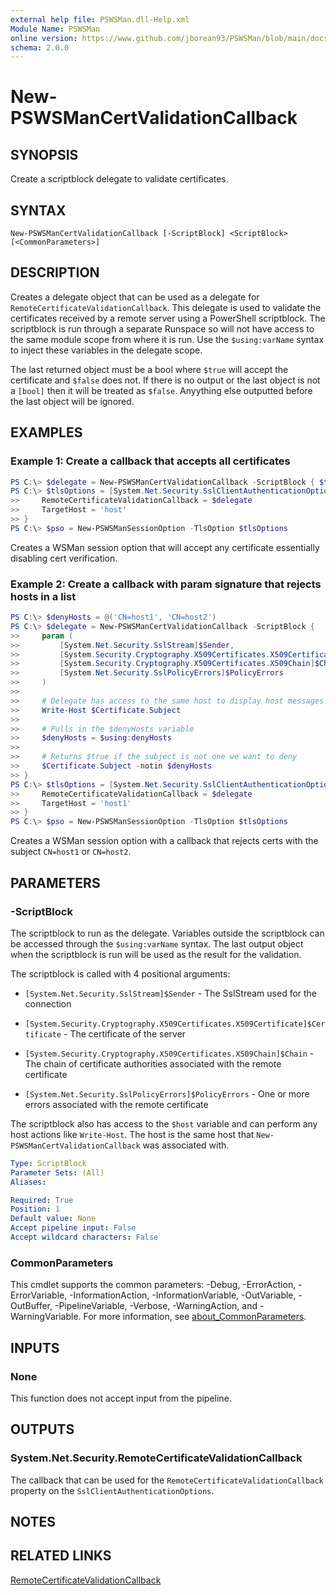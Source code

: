 ```yaml
---
external help file: PSWSMan.dll-Help.xml
Module Name: PSWSMan
online version: https://www.github.com/jborean93/PSWSMan/blob/main/docs/en-US/New-PSWSManCertValidationCallback.md
schema: 2.0.0
---
```


# New-PSWSManCertValidationCallback

## SYNOPSIS
Create a scriptblock delegate to validate certificates.

## SYNTAX

```
New-PSWSManCertValidationCallback [-ScriptBlock] <ScriptBlock> [<CommonParameters>]
```

## DESCRIPTION
Creates a delegate object that can be used as a delegate for `RemoteCertificateValidationCallback`.
This delegate is used to validate the certificates received by a remote server using a PowerShell scriptblock.
The scriptblock is run through a separate Runspace so will not have access to the same module scope from where it is run.
Use the `$using:varName` syntax to inject these variables in the delegate scope.

The last returned object must be a bool where `$true` will accept the certificate and `$false` does not.
If there is no output or the last object is not a `[bool]` then it will be treated as `$false`.
Anyything else outputted before the last object will be ignored.

## EXAMPLES

### Example 1: Create a callback that accepts all certificates
```powershell
PS C:\> $delegate = New-PSWSManCertValidationCallback -ScriptBlock { $true }
PS C:\> $tlsOptions = [System.Net.Security.SslClientAuthenticationOptions]@{
>>     RemoteCertificateValidationCallback = $delegate
>>     TargetHost = 'host'
>> }
PS C:\> $pso = New-PSWSManSessionOption -TlsOption $tlsOptions
```

Creates a WSMan session option that will accept any certificate essentially disabling cert verification.

### Example 2: Create a callback with param signature that rejects hosts in a list
```powershell
PS C:\> $denyHosts = @('CN=host1', 'CN=host2')
PS C:\> $delegate = New-PSWSManCertValidationCallback -ScriptBlock {
>>     param (
>>         [System.Net.Security.SslStream]$Sender,
>>         [System.Security.Cryptography.X509Certificates.X509Certificate]$Certificate,
>>         [System.Security.Cryptography.X509Certificates.X509Chain]$Chain,
>>         [System.Net.Security.SslPolicyErrors]$PolicyErrors
>>     )
>>
>>     # Delegate has access to the same host to display host messages
>>     Write-Host $Certificate.Subject
>>
>>     # Pulls in the $denyHosts variable
>>     $denyHosts = $using:denyHosts
>>
>>     # Returns $true if the subject is not one we want to deny
>>     $Certificate.Subject -notin $denyHosts
>> }
PS C:\> $tlsOptions = [System.Net.Security.SslClientAuthenticationOptions]@{
>>     RemoteCertificateValidationCallback = $delegate
>>     TargetHost = 'host1'
>> }
PS C:\> $pso = New-PSWSManSessionOption -TlsOption $tlsOptions
```

Creates a WSMan session option with a callback that rejects certs with the subject `CN=host1` or `CN=host2`.

## PARAMETERS

### -ScriptBlock
The scriptblock to run as the delegate.
Variables outside the scriptblock can be accessed through the `$using:varName` syntax.
The last output object when the scriptblock is run will be used as the result for the validation.

The scriptblock is called with 4 positional arguments:

+ `[System.Net.Security.SslStream]$Sender` - The SslStream used for the connection

+ `[System.Security.Cryptography.X509Certificates.X509Certificate]$Certificate` - The certificate of the server

+ `[System.Security.Cryptography.X509Certificates.X509Chain]$Chain` - The chain of certificate authorities associated with the remote certificate

+ `[System.Net.Security.SslPolicyErrors]$PolicyErrors` - One or more errors associated with the remote certificate

The scriptblock also has access to the `$host` variable and can perform any host actions like `Write-Host`.
The host is the same host that `New-PSWSManCertValidationCallback` was associated with.

```yaml
Type: ScriptBlock
Parameter Sets: (All)
Aliases:

Required: True
Position: 1
Default value: None
Accept pipeline input: False
Accept wildcard characters: False
```

### CommonParameters
This cmdlet supports the common parameters: -Debug, -ErrorAction, -ErrorVariable, -InformationAction, -InformationVariable, -OutVariable, -OutBuffer, -PipelineVariable, -Verbose, -WarningAction, and -WarningVariable. For more information, see [about_CommonParameters](http://go.microsoft.com/fwlink/?LinkID=113216).

## INPUTS

### None
This function does not accept input from the pipeline.

## OUTPUTS

### System.Net.Security.RemoteCertificateValidationCallback
The callback that can be used for the `RemoteCertificateValidationCallback` property on the `SslClientAuthenticationOptions`.

## NOTES

## RELATED LINKS

[RemoteCertificateValidationCallback](https://learn.microsoft.com/en-us/dotnet/api/system.net.security.remotecertificatevalidationcallback?view=net-6.0)
